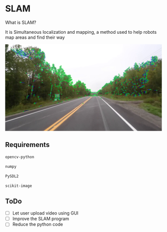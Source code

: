 # SLAM

What is SLAM?

It is Simultaneous localization and mapping, a method used to help robots map areas and find their way

![SLAM Program](SLAMProgram.png)

## Requirements
`opencv-python`

`numpy`

`PySDL2`

`scikit-image`

## ToDo

- [ ] Let user upload video using GUI
- [ ] Improve the SLAM program
- [ ] Reduce the python code
